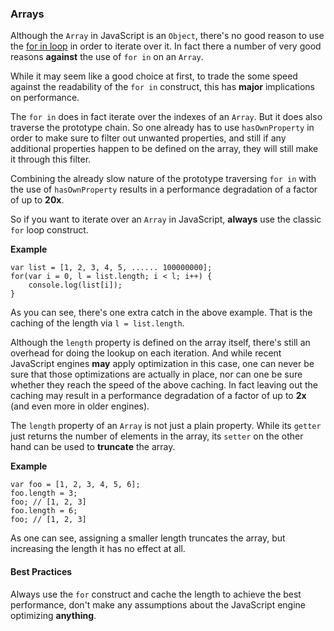 ### Arrays

Although the `Array` in JavaScript is an `Object`, there's no good reason to use
the [for in loop](#the-for-in-loop) in order to iterate over it. In fact there
a number of very good reasons **against** the use of `for in` on an `Array`.

While it may seem like a good choice at first, to trade the some speed against
the readability of the `for in` construct, this has **major** implications on
performance.

The `for in` does in fact iterate over the indexes of an `Array`. But it does
also traverse the prototype chain. So one already has to use `hasOwnProperty` in
order to make sure to filter out unwanted properties, and still if any
additional properties happen to be defined on the array, they will still make it
through this filter.

Combining the already slow nature of the prototype traversing `for in` with the
use of `hasOwnProperty` results in a performance degradation of a factor of up
to **20x**.

So if you want to iterate over an `Array` in JavaScript, **always** use the
classic `for` loop construct.

**Example**

    var list = [1, 2, 3, 4, 5, ...... 100000000];
    for(var i = 0, l = list.length; i < l; i++) {
        console.log(list[i]);
    }

As you can see, there's one extra catch in the above example. That is the
caching of the length via `l = list.length`.

Although the `length` property is defined on the array itself, there's still an
overhead for doing the lookup on each iteration. And while recent JavaScript
engines **may** apply optimization in this case, one can never be sure that
those optimizations are actually in place, nor can one be sure whether they
reach the speed of the above caching. In fact leaving out the caching may result
in a performance degradation of a factor of up to **2x** (and even more in older
engines).

The `length` property of an `Array` is not just a plain property. While its 
`getter` just returns the number of elements in the array, its `setter` on 
the other hand can be used to **truncate** the array.

**Example**

    var foo = [1, 2, 3, 4, 5, 6];
    foo.length = 3;
    foo; // [1, 2, 3]
    foo.length = 6;
    foo; // [1, 2, 3]

As one can see, assigning a smaller length truncates the array, but increasing 
the length it has no effect at all.

#### Best Practices
Always use the `for` construct and cache the length to achieve the best 
performance, don't make any assumptions about the JavaScript engine optimizing 
**anything**.
 
